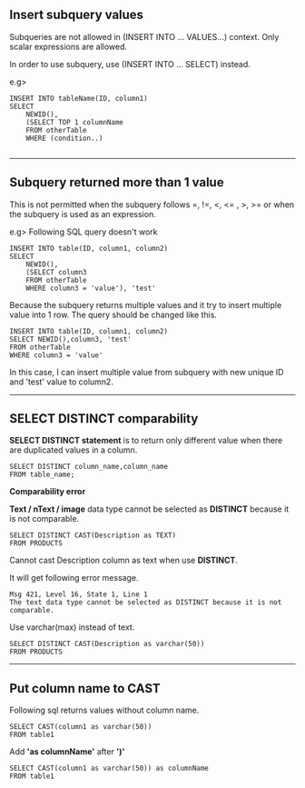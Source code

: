 ## Insert subquery values
Subqueries are not allowed in (INSERT INTO ... VALUES...) context. Only scalar expressions are allowed.

In order to use subquery, use (INSERT INTO ... SELECT) instead.

e.g>
```
INSERT INTO tableName(ID, column1)
SELECT
	NEWID(),
	(SELECT TOP 1 columnName
	FROM otherTable
	WHERE (condition..)
	
```
----

## Subquery returned more than 1 value
This is not permitted when the subquery follows =, !=, <, <= , >, >= or when the subquery is used as an expression. 

e.g> Following SQL query doesn't work
```
INSERT INTO table(ID, column1, column2)
SELECT
	NEWID(),
	(SELECT column3
	FROM otherTable
	WHERE column3 = 'value'), 'test'
```
Because the subquery returns multiple values and it try to insert multiple value into 1 row. The query should be changed like this. 

```
INSERT INTO table(ID, column1, column2)
SELECT NEWID(),column3, 'test'
FROM otherTable
WHERE column3 = 'value'
```
In this case, I can insert multiple value from subquery with new unique ID and 'test' value to column2.

----

## SELECT DISTINCT comparability
**SELECT DISTINCT statement** is to return only different value when there are duplicated values in a column.
```
SELECT DISTINCT column_name,column_name
FROM table_name;
```
**Comparability error**

**Text / nText / image** data type cannot be selected as **DISTINCT** because it is not comparable.
```
SELECT DISTINCT CAST(Description as TEXT)
FROM PRODUCTS
```
Cannot cast Description column as text when use **DISTINCT**.

It will get following error message.
```
Msg 421, Level 16, State 1, Line 1
The text data type cannot be selected as DISTINCT because it is not comparable.
```
Use varchar(max) instead of text.
```
SELECT DISTINCT CAST(Description as varchar(50))
FROM PRODUCTS
```

----

## Put column name to CAST

Following sql returns values without column name.
```
SELECT CAST(column1 as varchar(50))
FROM table1
```
Add **'as columnName'** after **')'**
```
SELECT CAST(column1 as varchar(50)) as columnName
FROM table1
```

